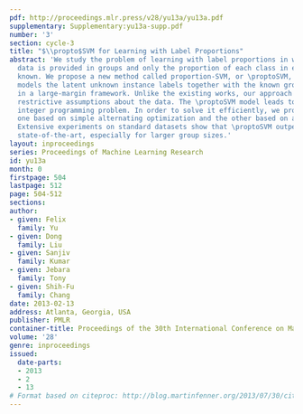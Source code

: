 ```yaml
---
pdf: http://proceedings.mlr.press/v28/yu13a/yu13a.pdf
supplementary: Supplementary:yu13a-supp.pdf
number: '3'
section: cycle-3
title: "$\\propto$SVM for Learning with Label Proportions"
abstract: 'We study the problem of learning with label proportions in which the training
  data is provided in groups and only the proportion of each class in each group is
  known. We propose a new method called proportion-SVM, or \proptoSVM, which explicitly
  models the latent unknown instance labels together with the known group label proportions
  in a large-margin framework. Unlike the existing works, our approach avoids making
  restrictive assumptions about the data. The \proptoSVM model leads to a non-convex
  integer programming problem. In order to solve it efficiently, we propose two algorithms:
  one based on simple alternating optimization and the other based on a convex relaxation.
  Extensive experiments on standard datasets show that \proptoSVM outperforms the
  state-of-the-art, especially for larger group sizes.'
layout: inproceedings
series: Proceedings of Machine Learning Research
id: yu13a
month: 0
firstpage: 504
lastpage: 512
page: 504-512
sections: 
author:
- given: Felix
  family: Yu
- given: Dong
  family: Liu
- given: Sanjiv
  family: Kumar
- given: Jebara
  family: Tony
- given: Shih-Fu
  family: Chang
date: 2013-02-13
address: Atlanta, Georgia, USA
publisher: PMLR
container-title: Proceedings of the 30th International Conference on Machine Learning
volume: '28'
genre: inproceedings
issued:
  date-parts:
  - 2013
  - 2
  - 13
# Format based on citeproc: http://blog.martinfenner.org/2013/07/30/citeproc-yaml-for-bibliographies/
---
```

